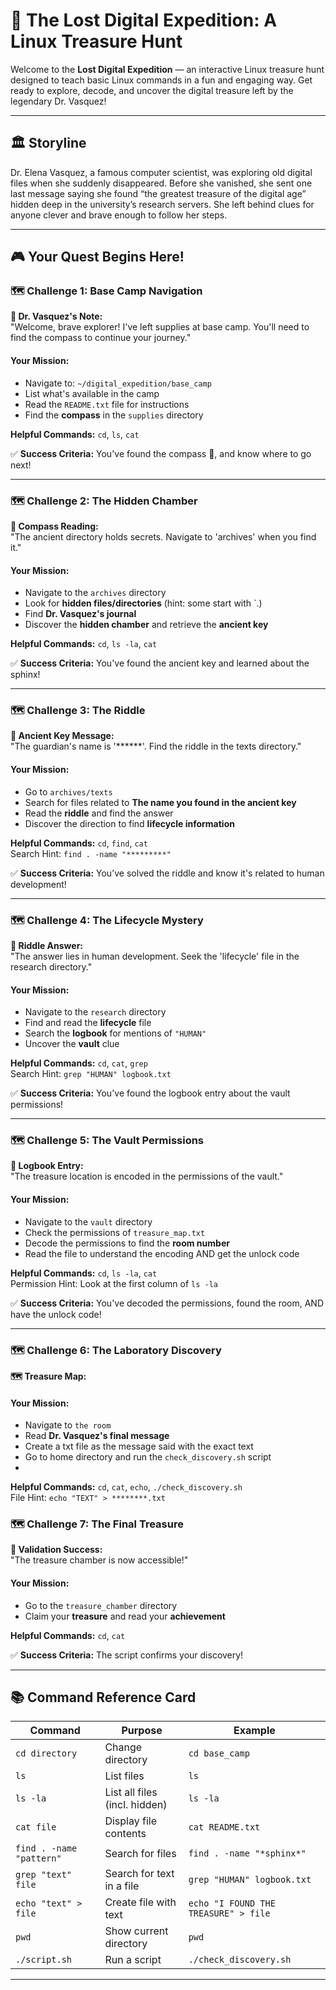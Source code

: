 # 🧭 The Lost Digital Expedition: A Linux Treasure Hunt

Welcome to the **Lost Digital Expedition** — an interactive Linux treasure hunt designed to teach basic Linux commands in a fun and engaging way. Get ready to explore, decode, and uncover the digital treasure left by the legendary Dr. Vasquez!

---

## 🏛️ Storyline

Dr. Elena Vasquez, a famous computer scientist, was exploring old digital files when she suddenly disappeared. Before she vanished, she sent one last message saying she found “the greatest treasure of the digital age” hidden deep in the university’s research servers. She left behind clues for anyone clever and brave enough to follow her steps.

---

## 🎮 Your Quest Begins Here!

### 🗺️ Challenge 1: Base Camp Navigation

**📝 Dr. Vasquez's Note:**  
"Welcome, brave explorer! I've left supplies at base camp. You'll need to find the compass to continue your journey."

#### Your Mission:
- Navigate to: `~/digital_expedition/base_camp`
- List what's available in the camp
- Read the `README.txt` file for instructions
- Find the **compass** in the `supplies` directory

**Helpful Commands:** `cd`, `ls`, `cat`

✅ **Success Criteria:** You've found the compass 🧭, and know where to go next!

---

### 🗺️ Challenge 2: The Hidden Chamber

**🧭 Compass Reading:**  
"The ancient directory holds secrets. Navigate to 'archives' when you find it."

#### Your Mission:
- Navigate to the `archives` directory
- Look for **hidden files/directories** (hint: some start with `.)
- Find **Dr. Vasquez's journal**
- Discover the **hidden chamber** and retrieve the **ancient key**

**Helpful Commands:** `cd`, `ls -la`, `cat`

✅ **Success Criteria:** You've found the ancient key and learned about the sphinx!

---

### 🗺️ Challenge 3: The Riddle

**🔑 Ancient Key Message:**  
"The guardian's name is '******'. Find the riddle in the texts directory."

#### Your Mission:
- Go to `archives/texts`
- Search for files related to **The name you found in the ancient key**
- Read the **riddle** and find the answer
- Discover the direction to find **lifecycle information**

**Helpful Commands:** `cd`, `find`, `cat`  
Search Hint: `find . -name "*********"`

✅ **Success Criteria:** You’ve solved the riddle and know it's related to human development!

---

### 🗺️ Challenge 4: The Lifecycle Mystery

**🧠 Riddle Answer:**  
"The answer lies in human development. Seek the 'lifecycle' file in the research directory."

#### Your Mission:
- Navigate to the `research` directory
- Find and read the **lifecycle** file
- Search the **logbook** for mentions of `"HUMAN"`
- Uncover the **vault** clue

**Helpful Commands:** `cd`, `cat`, `grep`  
Search Hint: `grep "HUMAN" logbook.txt`

✅ **Success Criteria:** You've found the logbook entry about the vault permissions!

---

### 🗺️ Challenge 5: The Vault Permissions

**📖 Logbook Entry:**  
"The treasure location is encoded in the permissions of the vault."

#### Your Mission:
- Navigate to the `vault` directory
- Check the permissions of `treasure_map.txt`
- Decode the permissions to find the **room number**
- Read the file to understand the encoding AND get the unlock code

**Helpful Commands:** `cd`, `ls -la`, `cat`  
Permission Hint: Look at the first column of `ls -la`

✅ **Success Criteria:** You've decoded the permissions, found the room, AND have the unlock code!

---

### 🗺️ Challenge 6: The Laboratory Discovery

**🗺️ Treasure Map:**  

#### Your Mission:
- Navigate to `the room`
- Read **Dr. Vasquez's final message**
- Create a txt file as the message said with the exact text
- Go to home directory and run the `check_discovery.sh` script
- 
**Helpful Commands:** `cd`, `cat`, `echo`, `./check_discovery.sh`  
File Hint: `echo "TEXT" > ********.txt`

### 🗺️ Challenge 7: The Final Treasure

**🎉 Validation Success:**  
"The treasure chamber is now accessible!"

#### Your Mission:
- Go to the `treasure_chamber` directory
- Claim your **treasure** and read your **achievement**

**Helpful Commands:** `cd`, `cat`

✅ **Success Criteria:** The script confirms your discovery!


---

## 📚 Command Reference Card

| Command                  | Purpose                            | Example                                |
|--------------------------|------------------------------------|----------------------------------------|
| `cd directory`           | Change directory                   | `cd base_camp`                         |
| `ls`                     | List files                         | `ls`                                   |
| `ls -la`                 | List all files (incl. hidden)      | `ls -la`                               |
| `cat file`               | Display file contents              | `cat README.txt`                       |
| `find . -name "pattern"` | Search for files                   | `find . -name "*sphinx*"`              |
| `grep "text" file`       | Search for text in a file          | `grep "HUMAN" logbook.txt`             |
| `echo "text" > file`     | Create file with text              | `echo "I FOUND THE TREASURE" > file`   |
| `pwd`                    | Show current directory             | `pwd`                                  |
| `./script.sh`            | Run a script                       | `./check_discovery.sh`                 |

---
